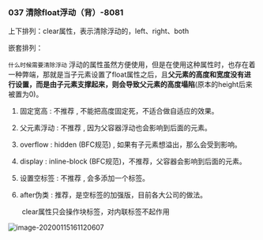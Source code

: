 ### 037 清除float浮动（背）-8081

上下排列：clear属性，表示清除浮动的，left、right、both

嵌套排列：

`什么时候需要清除浮动` 
   浮动的属性虽然方便使用，但是在使用这种属性时，也存在着一种弊端，那就是当子元素设置了float属性之后，且**父元素的高度和宽度没有进行设置，而是由子元素支撑起来，则会导致父元素的高度塌陷**(原本的height后来被置为0)。

1. 固定宽高  : 不推荐 , 不能把高度固定死，不适合做自适应的效果。

2. 父元素浮动 : 不推荐 , 因为父容器浮动也会影响到后面的元素。

3. overflow : hidden (BFC规范) , 如果有子元素想溢出，那么会受到影响。

4. display : inline-block (BFC规范)，不推荐，父容器会影响到后面的元素。

5. 设置空标签 : 不推荐 , 会多添加一个标签。

6. after伪类 : 推荐，是空标签的加强版，目前各大公司的做法。

   ​	clear属性只会操作块标签，对内联标签不起作用

![image-20200115161120607](C:\Users\dell\AppData\Roaming\Typora\typora-user-images\image-20200115161120607.png)